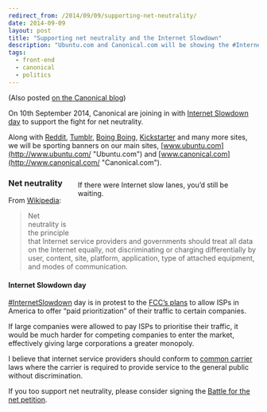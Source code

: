 ```yaml
---
redirect_from: /2014/09/09/supporting-net-neutrality/
date: 2014-09-09
layout: post
title: "Supporting net neutrality and the Internet Slowdown"
description: "Ubuntu.com and Canonical.com will be showing the #InternetSlowdown banner in support of net neutrality."
tags:
  - front-end
  - canonical
  - politics
---
```


(Also posted [on the Canonical blog](http://blog.canonical.com/2014/09/09/supporting-net-neutrality-and-the-internet-slowdown/))

On 10th September 2014, Canonical are joining in with [Internet Slowdown day](https://www.battleforthenet.com/sept10th/ "Battle for the net - September 10th") to support the fight for net neutrality.

Along with [Reddit](http://www.reddit.com/ "Reddit"), [Tumblr](https://www.tumblr.com/ "Tumblr"), [Boing Boing](http://boingboing.net/ "Boing boing"), [Kickstarter](https://www.kickstarter.com/ "Kickstarter") and many more sites, we will be sporting banners on our main sites, [www.ubuntu.com](http://www.ubuntu.com/ "Ubuntu.com") and [www.canonical.com](http://www.canonical.com/ "Canonical.com").

<link rel="stylesheet" href="http://blog.canonical.com/wp-content/uploads//banner.min_1.css">

<a href="https://www.battleforthenet.com/?from=banner"></a></p><a href="https://www.battleforthenet.com/?from=banner">

<div id="banner" class="light" style="display: block; max-width: 350px; float: right; margin: 1em">
<div id="loader">
<div class="spinner">
<div class="blade d01">
<div></div>
</div>
<div class="blade d02">
<div></div>
</div>
<div class="blade d03">
<div></div>
</div>
<div class="blade d04">
<div></div>
</div>
<div class="blade d05">
<div></div>
</div>
<div class="blade d06">
<div></div>
</div>
<div class="blade d07">
<div></div>
</div>
<div class="blade d08">
<div></div>
</div>
<div class="blade d09">
<div></div>
</div>
<div class="blade d10">
<div></div>
</div>
<div class="blade d11">
<div></div>
</div>
<div class="blade d12">
<div></div>
</div>
</div>
</div>
<div id="text1" style="opacity: 1;">
<div class="content">
If there were Internet slow lanes, you’d still be waiting.
</div>
</div>
<div id="text2" style="opacity: 0;">
<div class="content">
<strong>Protect Internet freedom.</strong><br>
<em>Defend net neutrality.</em><p></p>
<div>Take action</div>
</div>
</div>
</div>
</a>

### Net neutrality

From [Wikipedia](http://en.wikipedia.org/wiki/Net_neutrality):

> Net neutrality is the principle that Internet service providers and governments should treat all data on the Internet equally, not discriminating or charging differentially by user, content, site, platform, application, type of attached equipment, and modes of communication.

#### Internet Slowdown day

[#InternetSlowdown](https://twitter.com/hashtag/internetslowdown "Twitter - #InternetSlowdown") day is in protest to the [FCC’s plans](http://en.wikipedia.org/wiki/Net_neutrality "Wikipedia - FCC") to allow ISPs in America to offer “paid prioritization” of their traffic to certain companies.

If large companies were allowed to pay ISPs to prioritise their traffic, it would be much harder for competing companies to enter the market, effectively giving large corporations a greater monopoly.

I believe that internet service providers should conform to [common carrier](http://en.wikipedia.org/wiki/Common_carrier "Wikipedia: Common carrier") laws where the carrier is required to provide service to the general public without discrimination.

If you too support net neutrality, please consider signing the [Battle for the net petition](https://www.battleforthenet.com/ "Battle for the net petition").
